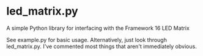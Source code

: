 # led_matrix.py
A simple Python library for interfacing with the Framework 16 LED Matrix

See example.py for basic usage. Alternatively, just look through led_matrix.py. I've commented most things that aren't immediately obvious.
